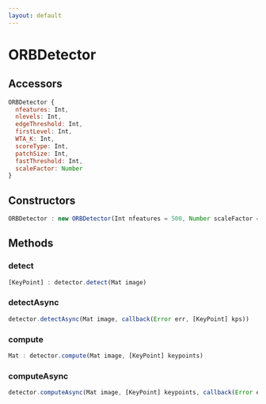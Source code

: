 ```yaml
---
layout: default
---
```


# ORBDetector

## Accessors
``` javascript
ORBDetector {
  nfeatures: Int,
  nlevels: Int,
  edgeThreshold: Int,
  firstLevel: Int,
  WTA_K: Int,
  scoreType: Int,
  patchSize: Int,
  fastThreshold: Int,
  scaleFactor: Number
}
```

<a name="constructors"></a>

## Constructors
``` javascript
ORBDetector : new ORBDetector(Int nfeatures = 500, Number scaleFactor = 1.2, Int nlevels = 8, Int edgeThreshold = 31, Int firstLevel = 0, Int WTA_K = 2, Int scoreType = ORB.HARRIS_SCORE, Int patchSize = 31, Int fastThreshold = 20)
```
## Methods

<a name="detect"></a>

### detect
``` javascript
[KeyPoint] : detector.detect(Mat image)
```

<a name="detectAsync"></a>

### detectAsync
``` javascript
detector.detectAsync(Mat image, callback(Error err, [KeyPoint] kps))
```

<a name="compute"></a>

### compute
``` javascript
Mat : detector.compute(Mat image, [KeyPoint] keypoints)
```

<a name="computeAsync"></a>

### computeAsync
``` javascript
detector.computeAsync(Mat image, [KeyPoint] keypoints, callback(Error err, Mat descriptors))
```